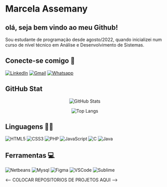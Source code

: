 # **Marcela Assemany**
## olá, seja bem vindo ao meu Github!
Sou estudante de programação desde agosto/2022, quando inicializei num curso de nível técnico em Análise e Desenvolvimento de Sistemas.    

## Conecte-se comigo 📲
[![LinkedIn](https://img.shields.io/badge/LinkedIn-000?style=for-the-badge&logo=linkedin&logoColor=0E76A8)](https://www.linkedin.com/in/marcela-assemany-152101250/)
[![Gmail](https://img.shields.io/badge/Gmail-000?style=for-the-badge&logo=Gmail&logoColor=db4a39)](mailto:assemanymarcela@gmail.com)
[![Whatsapp](https://img.shields.io/badge/Whatsapp-000?style=for-the-badge&logo=Whatsapp&logoColor=34af23)](https://api.whatsapp.com/send?phone=5571988497942)

## GitHub Stat
<div align="center">

![GitHub Stats](https://github-readme-stats.vercel.app/api?username=Massemany&theme=transparent&bg_color=000&border_color=30A3DC&show_icons=true&icon_color=FF007F&title_color=FF007F&text_color=FFF&include_all_commits=true&count_private=true)

![Top Langs](https://github-readme-stats-git-masterrstaa-rickstaa.vercel.app/api/top-langs/?username=Massemany&bg_color=000&border_color=30A3DC&title_color=FF007F&text_color=FFF)

</div>

## Linguagens 👩‍💻
![HTML5](https://img.shields.io/badge/HTML5-000?style=for-the-badge&logo=html5)
![CSS3](https://img.shields.io/badge/CSS3-000?style=for-the-badge&logo=css3&logoColor=264CE4)
![PHP](https://img.shields.io/badge/PHP-000?style=for-the-badge&logo=php&logoColor=D773FF)
![JavaScript](https://img.shields.io/badge/JavaScript-000?style=for-the-badge&logo=javascript)
![C](https://img.shields.io/badge/C-000?style=for-the-badge&logo=C&logoColor=c)
![Java](https://img.shields.io/badge/Java-000?style=for-the-badge&logo=openjdk&logoColor=4169E1)


## Ferramentas 💻
<div>
  
![Netbeans](https://img.shields.io/badge/apache%20netbeans-1B6AC6?style=for-the-badge&logo=apache%20netbeans%20IDE&logoColor=white) 
![Mysql](https://img.shields.io/badge/MySQL-005C84?style=for-the-badge&logo=mysql&logoColor=white)
![Figma](https://img.shields.io/badge/Figma-F24E1E?style=for-the-badge&logo=figma&logoColor=white)
![VSCode](https://img.shields.io/badge/Visual_Studio_Code-0078D4?style=for-the-badge&logo=visual%20studio%20code&logoColor=white)
![Sublime](https://img.shields.io/badge/sublime_text-%23575757.svg?&style=for-the-badge&logo=sublime-text&logoColor=important)

</div>

<-- COLOCAR REPOSITORIOS DE PROJETOS AQUI -->
<!-- [![Repo Card](https://github-readme-stats.vercel.app/api/pin/?username=Massemany&repo=SEUREPOSITORIO&bg_color=000&border_color=30A3DC&show_icons=true&icon_color=30A3DC&title_color=E94D5F&text_color=FFF)](https://github.com/SEUUSERNAME/Santander_bootcamp) -->

